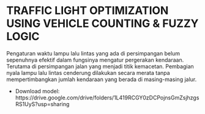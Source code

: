 <h1>TRAFFIC LIGHT OPTIMIZATION USING VEHICLE COUNTING & FUZZY LOGIC</h1>

Pengaturan waktu lampu lalu lintas yang ada di persimpangan belum sepenuhnya efektif dalam fungsinya mengatur pergerakan kendaraan. Terutama di persimpangan jalan yang menjadi titik kemacetan. Pembagian nyala lampu lalu lintas cenderung dilakukan secara merata tanpa mempertimbangkan jumlah kendaraan yang berada di masing-masing jalur.

<ul>
  <li>Download model: <br>
    https://drive.google.com/drive/folders/1L419RCGY0zDCPojnsGmZsjhzgsRS1UyS?usp=sharing</li>
</ul>



